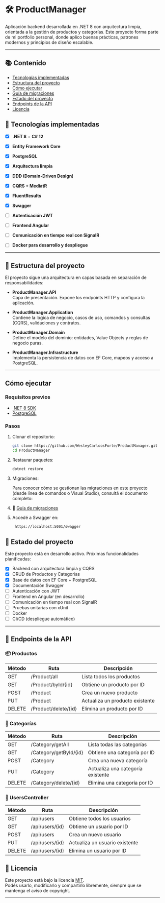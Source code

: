 # 🛠️ ProductManager

Aplicación backend desarrollada en .NET 8 con arquitectura limpia, orientada a la gestión de productos y categorías. Este proyecto forma parte de mi portfolio personal, donde aplico buenas prácticas, patrones modernos y principios de diseño escalable.

---
## 📚 Contenido

- [Tecnologías implementadas](#-tecnologías-implementadas)
- [Estructura del proyecto](#-estructura-del-proyecto)
- [Cómo ejecutar](#cómo-ejecutar)
- [Guía de migraciones](/migraciones.md)
- [Estado del proyecto](#-estado-del-proyecto)
- [Endpoints de la API](#-endpoints-de-la-api)
- [Licencia](#-licencia)

## 🚀 Tecnologías implementadas

- [x] **.NET 8** + **C# 12**
- [x] **Entity Framework Core**
- [x] **PostgreSQL**
- [x] **Arquitectura limpia**
- [x] **DDD (Domain-Driven Design)**
- [x] **CQRS + MediatR**
- [x] **FluentResults**
- [x] **Swagger**
- [ ] **Autenticación JWT**
- [ ] **Frontend Angular**
- [ ] **Comunicación en tiempo real con SignalR**
- [ ] **Docker para desarrollo y despliegue**


---

## 🧱 Estructura del proyecto

El proyecto sigue una arquitectura en capas basada en separación de responsabilidades:

- **ProductManager.API**  
  Capa de presentación. Expone los endpoints HTTP y configura la aplicación.

- **ProductManager.Application**  
  Contiene la lógica de negocio, casos de uso, comandos y consultas (CQRS), validaciones y contratos.

- **ProductManager.Domain**  
  Define el modelo del dominio: entidades, Value Objects y reglas de negocio puras.

- **ProductManager.Infrastructure**  
  Implementa la persistencia de datos con EF Core, mapeos y acceso a PostgreSQL.

---

## Cómo ejecutar

### Requisitos previos

- [.NET 8 SDK](https://dotnet.microsoft.com/en-us/download/dotnet/8.0)  
- [PostgreSQL](https://www.postgresql.org/download/)

### Pasos

1. Clonar el repositorio:

    ```bash
    git clone https://github.com/WesleyCarloosForte/ProductManager.git
    cd ProductManager
    ```

2. Restaurar paquetes:

    ```bash
    dotnet restore
    ```

3. Migraciones:

   Para conocer cómo se gestionan las migraciones en este proyecto (desde línea de comandos o Visual Studio), consultá el documento completo:

4.  📄 [Guía de migraciones](/migraciones.md)
    
5. Accedé a Swagger en:

    ```bash
     https://localhost:5001/swagger
    ```
    
## 🚧 Estado del proyecto

Este proyecto está en desarrollo activo. Próximas funcionalidades planificadas:

- [x] Backend con arquitectura limpia y CQRS
- [x] CRUD de Productos y Categorías
- [x] Base de datos con EF Core + PostgreSQL
- [x] Documentación Swagger
- [ ] Autenticación con JWT
- [ ] Frontend en Angular (en desarrollo)
- [ ] Comunicación en tiempo real con SignalR
- [ ] Pruebas unitarias con xUnit
- [ ] Docker
- [ ] CI/CD (despliegue automático)

---


## 🔌 Endpoints de la API

### 📦 Productos

| Método | Ruta                   | Descripción                     |
|--------|------------------------|---------------------------------|
| GET    | /Product/all           | Lista todos los productos       |
| GET    | /Product/byId/{id}     | Obtiene un producto por ID      |
| POST   | /Product               | Crea un nuevo producto          |
| PUT    | /Product               | Actualiza un producto existente |
| DELETE | /Product/delete/{id}   | Elimina un producto por ID      |

### 📂 Categorías

| Método | Ruta                     | Descripción                      |
|--------|--------------------------|----------------------------------|
| GET    | /Category/getAll         | Lista todas las categorías       |
| GET    | /Category/getById/{id}   | Obtiene una categoría por ID     |
| POST   | /Category                | Crea una nueva categoría         |
| PUT    | /Category                | Actualiza una categoría existente|
| DELETE | /Category/delete/{id}    | Elimina una categoría por ID     |

### 👤 UsersController

| Método | Ruta               | Descripción                        |
|--------|--------------------|------------------------------------|
| GET    | /api/users         | Obtiene todos los usuarios         |
| GET    | /api/users/{id}    | Obtiene un usuario por ID          |
| POST   | /api/users         | Crea un nuevo usuario              |
| PUT    | /api/users/{id}    | Actualiza un usuario existente     |
| DELETE | /api/users/{id}    | Elimina un usuario por ID          |

## 📄 Licencia

Este proyecto está bajo la licencia [MIT](LICENSE).  
Podés usarlo, modificarlo y compartirlo libremente, siempre que se mantenga el aviso de copyright.

---
